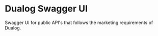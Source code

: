 # Dualog Swagger UI

Swagger UI for public API's that follows the marketing requirements of Dualog.

